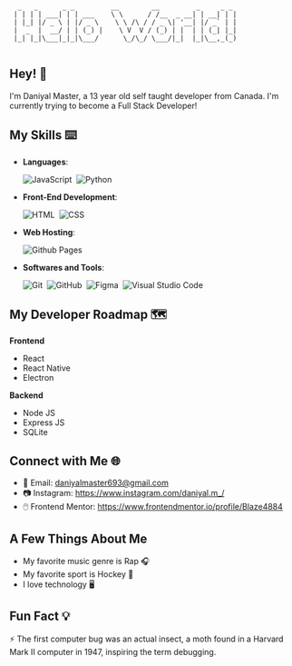 ```
  
  _   _      _ _         __        __         _     _ _ 
 | | | | ___| | | ___    \ \      / /__  _ __| | __| | |
 | |_| |/ _ \ | |/ _ \    \ \ /\ / / _ \| '__| |/ _` | |
 |  _  |  __/ | | (_) |    \ V  V / (_) | |  | | (_| |_|
 |_| |_|\___|_|_|\___/      \_/\_/ \___/|_|  |_|\__,_(_)
                     
```

## Hey! 👋

I'm Daniyal Master, a 13 year old self taught developer from Canada. I'm currently trying to become a Full Stack Developer!

## My Skills ⌨️

- **Languages**:

    ![JavaScript](https://img.shields.io/badge/JavaScript%20-%23F7DF1E.svg?style=for-the-badge&logo=javascript&logoColor=black)&nbsp;
    ![Python](https://img.shields.io/badge/Python%20-%2314354C.svg?style=for-the-badge&logo=python&logoColor=white)&nbsp;

- **Front-End Development**:

   ![HTML](https://img.shields.io/badge/HTML5%20-%23E34F26.svg?style=for-the-badge&logo=html5&logoColor=white)&nbsp;
   ![CSS](https://img.shields.io/badge/CSS%20-%231572B6.svg?style=for-the-badge&logo=css3&logoColor=white)&nbsp;
  
- **Web Hosting**:

    ![Github Pages](https://img.shields.io/badge/GitHub%20Pages-%23327FC7.svg?style=for-the-badge&logo=github&logoColor=white)
    
- **Softwares and Tools**:

    ![Git](https://img.shields.io/badge/git-%23F05033.svg?style=for-the-badge&logo=git&logoColor=white)&nbsp;
    ![GitHub](https://img.shields.io/badge/github-%23121011.svg?style=for-the-badge&logo=github&logoColor=white)&nbsp;
    ![Figma](https://img.shields.io/badge/Figma-F24E1E?style=for-the-badge&logo=figma&logoColor=white)&nbsp;
    ![Visual Studio Code](https://img.shields.io/badge/VS%20Code-0078d7.svg?style=for-the-badge&logo=visual-studio-code&logoColor=white)&nbsp;

## My Developer Roadmap 🗺️

**Frontend**

- React
- React Native
- Electron

**Backend**

- Node JS
- Express JS
- SQLite

## Connect with Me 🌐

- 📧 Email: daniyalmaster693@gmail.com
- 📷 Instagram: https://www.instagram.com/daniyal.m_/
- 🖱️ Frontend Mentor: https://www.frontendmentor.io/profile/Blaze4884

## A Few Things About Me 

- My favorite music genre is Rap 🎧
- My favorite sport is Hockey 🏒
- I love technology 🖥️

## Fun Fact 💡

⚡ The first computer bug was an actual insect, a moth found in a Harvard Mark II computer in 1947, inspiring the term debugging.
